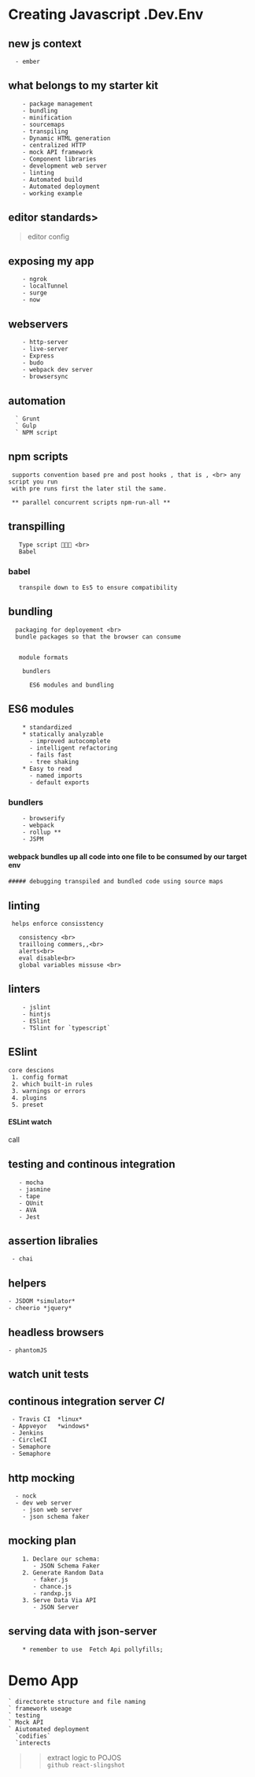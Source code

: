 # Creating Javascript .Dev.Env

## new js context
      - ember
## what belongs to my starter kit

        - package management
        - bundling
        - minification
        - sourcemaps
        - transpiling
        - Dynamic HTML generation
        - centralized HTTP
        - mock API framework
        - Component libraries
        - development web server
        - linting
        - Automated build
        - Automated deployment
        - working example

## editor standards>
   > editor config

## exposing my app
        - ngrok
        - localTunnel
        - surge
        - now
## webservers

        - http-server
        - live-server
        - Express
        - budo
        - webpack dev server
        - browsersync

## automation

      ` Grunt
      ` Gulp
      ` NPM script


## npm scripts

     supports convention based pre and post hooks , that is , <br> any script you run
     with pre runs first the later stil the same.

     ** parallel concurrent scripts npm-run-all **

## transpilling

       Type script 🤑🤑🤑 <br>
       Babel

   ### babel
       transpile down to Es5 to ensure compatibility

## bundling

      packaging for deployement <br>
      bundle packages so that the browser can consume


       module formats

        bundlers

          ES6 modules and bundling

## ES6 modules

        * standardized
        * statically analyzable
          - improved autocomplete
          - intelligent refactoring
          - fails fast
          - tree shaking
        * Easy to read
          - named imports
          - default exports

  ### bundlers
        - browserify
        - webpack
        - rollup **
        - JSPM

#### webpack bundles up all code into one file to be consumed by our target env

    ##### debugging transpiled and bundled code using source maps

## linting

     helps enforce consisstency

       consistency <br>
       trailloing commers,,<br>
       alerts<br>
       eval disable<br>
       global variables missuse <br>

## linters
        - jslint
        - hintjs
        - ESlint
        - TSlint for `typescript`

## ESlint

    core descions
     1. config format
     2. which built-in rules
     3. warnings or errors
     4. plugins
     5. preset

#### ESLint watch
   call

## testing and continous integration

       - mocha
       - jasmine
       - tape
       - QUnit
       - AVA
       - Jest

## assertion libralies

     - chai

## helpers

    - JSDOM *simulator*
    - cheerio *jquery*

## headless browsers
    - phantomJS

## watch unit tests

## continous integration server *CI*

     - Travis CI  *linux*
     - Appveyor   *windows*
     - Jenkins
     - CircleCI
     - Semaphore
     - Semaphore

## http mocking
      - nock
      - dev web server
        - json web server
        - json schema faker
## mocking plan
        1. Declare our schema:
           - JSON Schema Faker
        2. Generate Random Data
           - faker.js
           - chance.js
           - randxp.js
        3. Serve Data Via API
           - JSON Server

## serving data with json-server
        * remember to use  Fetch Api pollyfills;


# Demo App

    ` directorete structure and file naming
    ` framework useage
    ` testing
    ` Mock API
    ` Aiutomated deployment
      `codifies`
      `interects


>> extract logic to POJOS <br>
>>  ``` github react-slingshot ```











